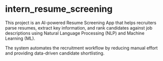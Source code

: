 # intern_resume_screening

This project is an AI-powered Resume Screening App that helps recruiters parse resumes, extract key information, and rank candidates against job descriptions using Natural Language Processing (NLP) and Machine Learning (ML).

The system automates the recruitment workflow by reducing manual effort and providing data-driven candidate shortlisting.
